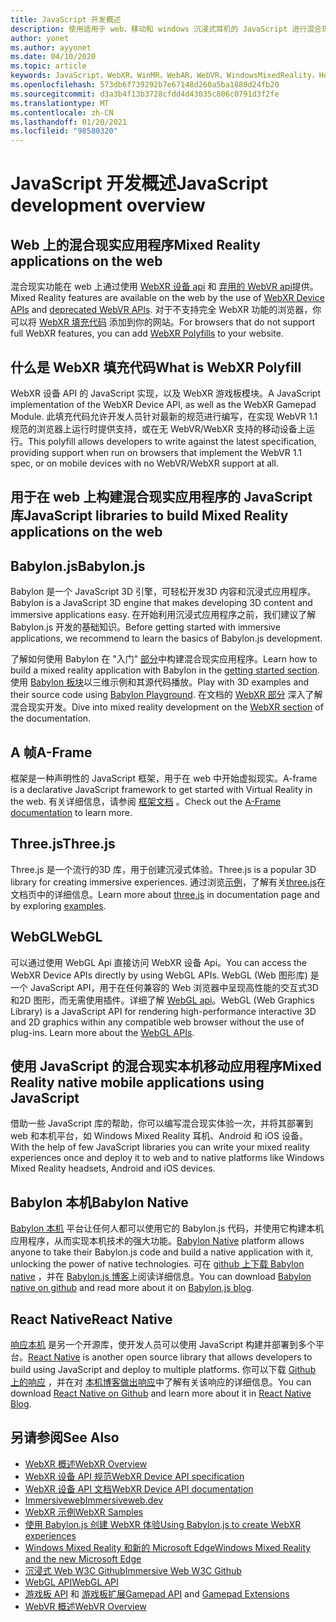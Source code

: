 ```yaml
---
title: JavaScript 开发概述
description: 使用适用于 web、移动和 windows 沉浸式耳机的 JavaScript 进行混合现实开发的概述。
author: yonet
ms.author: ayyonet
ms.date: 04/10/2020
ms.topic: article
keywords: JavaScript，WebXR，WinMR，WebAR，WebVR，WindowsMixedReality，HoloLens，windows mixed reality，web vr，web xr，web mr，web ar，360，360视频，360视频，360照片，360照片，360内容，沉浸式 web，沉浸式 web，IW，immersiveweb
ms.openlocfilehash: 573db6f739292b7e67148d260a5ba1880d24fb20
ms.sourcegitcommit: d3a3b4f13b3728cfdd4d43035c806c0791d3f2fe
ms.translationtype: MT
ms.contentlocale: zh-CN
ms.lasthandoff: 01/20/2021
ms.locfileid: "98580320"
---
```

# <a name="javascript-development-overview"></a><span data-ttu-id="acce7-104">JavaScript 开发概述</span><span class="sxs-lookup"><span data-stu-id="acce7-104">JavaScript development overview</span></span>

## <a name="mixed-reality-applications-on-the-web"></a><span data-ttu-id="acce7-105">Web 上的混合现实应用程序</span><span class="sxs-lookup"><span data-stu-id="acce7-105">Mixed Reality applications on the web</span></span>

<span data-ttu-id="acce7-106">混合现实功能在 web 上通过使用 [WebXR 设备 api](https://developer.mozilla.org/en-US/docs/Web/API/WebXR_Device_API) 和 [弃用的 WebVR api](webxr-overview.md)提供。</span><span class="sxs-lookup"><span data-stu-id="acce7-106">Mixed Reality features are available on the web by the use of [WebXR Device APIs](https://developer.mozilla.org/en-US/docs/Web/API/WebXR_Device_API) and [deprecated WebVR APIs](webxr-overview.md).</span></span> <span data-ttu-id="acce7-107">对于不支持完全 WebXR 功能的浏览器，你可以将 [WebXR 填充代码](https://github.com/immersive-web/webxr-polyfill) 添加到你的网站。</span><span class="sxs-lookup"><span data-stu-id="acce7-107">For browsers that do not support full WebXR features, you can add [WebXR Polyfills](https://github.com/immersive-web/webxr-polyfill) to your website.</span></span>

## <a name="what-is-webxr-polyfill"></a><span data-ttu-id="acce7-108">什么是 WebXR 填充代码</span><span class="sxs-lookup"><span data-stu-id="acce7-108">What is WebXR Polyfill</span></span>

<span data-ttu-id="acce7-109">WebXR 设备 API 的 JavaScript 实现，以及 WebXR 游戏板模块。</span><span class="sxs-lookup"><span data-stu-id="acce7-109">A JavaScript implementation of the WebXR Device API, as well as the WebXR Gamepad Module.</span></span> <span data-ttu-id="acce7-110">此填充代码允许开发人员针对最新的规范进行编写，在实现 WebVR 1.1 规范的浏览器上运行时提供支持，或在无 WebVR/WebXR 支持的移动设备上运行。</span><span class="sxs-lookup"><span data-stu-id="acce7-110">This polyfill allows developers to write against the latest specification, providing support when run on browsers that implement the WebVR 1.1 spec, or on mobile devices with no WebVR/WebXR support at all.</span></span>

## <a name="javascript-libraries-to-build-mixed-reality-applications-on-the-web"></a><span data-ttu-id="acce7-111">用于在 web 上构建混合现实应用程序的 JavaScript 库</span><span class="sxs-lookup"><span data-stu-id="acce7-111">JavaScript libraries to build Mixed Reality applications on the web</span></span>

## <a name="babylonjs"></a><span data-ttu-id="acce7-112">Babylon.js</span><span class="sxs-lookup"><span data-stu-id="acce7-112">Babylon.js</span></span>

<span data-ttu-id="acce7-113">Babylon 是一个 JavaScript 3D 引擎，可轻松开发3D 内容和沉浸式应用程序。</span><span class="sxs-lookup"><span data-stu-id="acce7-113">Babylon is a JavaScript 3D engine that makes developing 3D content and immersive applications easy.</span></span> <span data-ttu-id="acce7-114">在开始利用沉浸式应用程序之前，我们建议了解 Babylon.js 开发的基础知识。</span><span class="sxs-lookup"><span data-stu-id="acce7-114">Before getting started with immersive applications, we recommend to learn the basics of Babylon.js development.</span></span>

<span data-ttu-id="acce7-115">了解如何使用 Babylon 在 "入门" [部分](https://doc.babylonjs.com/)中构建混合现实应用程序。</span><span class="sxs-lookup"><span data-stu-id="acce7-115">Learn how to build a mixed reality application with Babylon in the [getting started section](https://doc.babylonjs.com/).</span></span> <span data-ttu-id="acce7-116">使用 [Babylon 板块](https://doc.babylonjs.com/examples/)以三维示例和其源代码播放。</span><span class="sxs-lookup"><span data-stu-id="acce7-116">Play with 3D examples and their source code using [Babylon Playground](https://doc.babylonjs.com/examples/).</span></span> <span data-ttu-id="acce7-117">在文档的 [WebXR 部分](https://doc.babylonjs.com/how_to/introduction_to_webxr) 深入了解混合现实开发。</span><span class="sxs-lookup"><span data-stu-id="acce7-117">Dive into mixed reality development on the [WebXR section](https://doc.babylonjs.com/how_to/introduction_to_webxr) of the documentation.</span></span> 

## <a name="a-frame"></a><span data-ttu-id="acce7-118">A 帧</span><span class="sxs-lookup"><span data-stu-id="acce7-118">A-Frame</span></span>

<span data-ttu-id="acce7-119">框架是一种声明性的 JavaScript 框架，用于在 web 中开始虚拟现实。</span><span class="sxs-lookup"><span data-stu-id="acce7-119">A-frame is a declarative JavaScript framework to get started with Virtual Reality in the web.</span></span> <span data-ttu-id="acce7-120">有关详细信息，请参阅 [框架文档](https://aframe.io/) 。</span><span class="sxs-lookup"><span data-stu-id="acce7-120">Check out the [A-Frame documentation](https://aframe.io/) to learn more.</span></span>

## <a name="threejs"></a><span data-ttu-id="acce7-121">Three.js</span><span class="sxs-lookup"><span data-stu-id="acce7-121">Three.js</span></span>

<span data-ttu-id="acce7-122">Three.js 是一个流行的3D 库，用于创建沉浸式体验。</span><span class="sxs-lookup"><span data-stu-id="acce7-122">Three.js is a popular 3D library for creating immersive experiences.</span></span> <span data-ttu-id="acce7-123">通过浏览[示例](https://threejs.org/examples/#webgl_animation_cloth)，了解有关[three.js](https://threejs.org/docs/index.html#manual/en/introduction/Creating-a-scene)在文档页中的详细信息。</span><span class="sxs-lookup"><span data-stu-id="acce7-123">Learn more about [three.js](https://threejs.org/docs/index.html#manual/en/introduction/Creating-a-scene) in documentation page and by exploring [examples](https://threejs.org/examples/#webgl_animation_cloth).</span></span>

## <a name="webgl"></a><span data-ttu-id="acce7-124">WebGL</span><span class="sxs-lookup"><span data-stu-id="acce7-124">WebGL</span></span>

<span data-ttu-id="acce7-125">可以通过使用 WebGL Api 直接访问 WebXR 设备 Api。</span><span class="sxs-lookup"><span data-stu-id="acce7-125">You can access the WebXR Device APIs directly by using WebGL APIs.</span></span> <span data-ttu-id="acce7-126">WebGL (Web 图形库) 是一个 JavaScript API，用于在任何兼容的 Web 浏览器中呈现高性能的交互式3D 和2D 图形，而无需使用插件。详细了解 [WebGL api](https://developer.mozilla.org/en-US/docs/Web/API/WebGL_API)。</span><span class="sxs-lookup"><span data-stu-id="acce7-126">WebGL (Web Graphics Library) is a JavaScript API for rendering high-performance interactive 3D and 2D graphics within any compatible web browser without the use of plug-ins. Learn more about the [WebGL APIs](https://developer.mozilla.org/en-US/docs/Web/API/WebGL_API).</span></span>

## <a name="mixed-reality-native-mobile-applications-using-javascript"></a><span data-ttu-id="acce7-127">使用 JavaScript 的混合现实本机移动应用程序</span><span class="sxs-lookup"><span data-stu-id="acce7-127">Mixed Reality native mobile applications using JavaScript</span></span>

<span data-ttu-id="acce7-128">借助一些 JavaScript 库的帮助，你可以编写混合现实体验一次，并将其部署到 web 和本机平台，如 Windows Mixed Reality 耳机、Android 和 iOS 设备。</span><span class="sxs-lookup"><span data-stu-id="acce7-128">With the help of few JavaScript libraries you can write your mixed reality experiences once and deploy it to web and to native platforms like Windows Mixed Reality headsets, Android and iOS devices.</span></span>

## <a name="babylon-native"></a><span data-ttu-id="acce7-129">Babylon 本机</span><span class="sxs-lookup"><span data-stu-id="acce7-129">Babylon Native</span></span>

<span data-ttu-id="acce7-130">[Babylon 本机](https://www.babylonjs.com/native/) 平台让任何人都可以使用它的 Babylon.js 代码，并使用它构建本机应用程序，从而实现本机技术的强大功能。</span><span class="sxs-lookup"><span data-stu-id="acce7-130">[Babylon Native](https://www.babylonjs.com/native/) platform allows anyone to take their Babylon.js code and build a native application with it, unlocking the power of native technologies.</span></span> <span data-ttu-id="acce7-131">可在 [github 上下载 Babylon native](https://github.com/BabylonJS/BabylonNative) ，并在 [Babylon.js 博客](https://medium.com/@babylonjs/babylon-native-821f1694fffc)上阅读详细信息。</span><span class="sxs-lookup"><span data-stu-id="acce7-131">You can download [Babylon native on github](https://github.com/BabylonJS/BabylonNative) and read more about it on [Babylon.js blog](https://medium.com/@babylonjs/babylon-native-821f1694fffc).</span></span>

## <a name="react-native"></a><span data-ttu-id="acce7-132">React Native</span><span class="sxs-lookup"><span data-stu-id="acce7-132">React Native</span></span>

<span data-ttu-id="acce7-133">[响应本机](https://reactnative.dev/) 是另一个开源库，使开发人员可以使用 JavaScript 构建并部署到多个平台。</span><span class="sxs-lookup"><span data-stu-id="acce7-133">[React Native](https://reactnative.dev/) is another open source library that allows developers to build using JavaScript and deploy to multiple platforms.</span></span> <span data-ttu-id="acce7-134">你可以下载 [Github 上的响应](https://github.com/facebook/react-native) ，并在对 [本机博客做出响应](https://reactnative.dev/blog/)中了解有关该响应的详细信息。</span><span class="sxs-lookup"><span data-stu-id="acce7-134">You can download [React Native on Github](https://github.com/facebook/react-native) and learn more about it in [React Native Blog](https://reactnative.dev/blog/).</span></span>

## <a name="see-also"></a><span data-ttu-id="acce7-135">另请参阅</span><span class="sxs-lookup"><span data-stu-id="acce7-135">See Also</span></span>

* [<span data-ttu-id="acce7-136">WebXR 概述</span><span class="sxs-lookup"><span data-stu-id="acce7-136">WebXR Overview</span></span>](webxr-overview.md)
* [<span data-ttu-id="acce7-137">WebXR 设备 API 规范</span><span class="sxs-lookup"><span data-stu-id="acce7-137">WebXR Device API specification</span></span>](https://immersive-web.github.io/webxr/)
* [<span data-ttu-id="acce7-138">WebXR 设备 API 文档</span><span class="sxs-lookup"><span data-stu-id="acce7-138">WebXR Device API documentation</span></span>](https://developer.mozilla.org/en-US/docs/Web/API/WebXR_Device_API)
* [<span data-ttu-id="acce7-139">Immersiveweb</span><span class="sxs-lookup"><span data-stu-id="acce7-139">Immersiveweb.dev</span></span>](https://immersiveweb.dev/)
* [<span data-ttu-id="acce7-140">WebXR 示例</span><span class="sxs-lookup"><span data-stu-id="acce7-140">WebXR Samples</span></span>](https://immersive-web.github.io/webxr-samples/)
* [<span data-ttu-id="acce7-141">使用 Babylon.js 创建 WebXR 体验</span><span class="sxs-lookup"><span data-stu-id="acce7-141">Using Babylon.js to create WebXR experiences</span></span>](https://doc.babylonjs.com/how_to/introduction_to_webxr)
* [<span data-ttu-id="acce7-142">Windows Mixed Reality 和新的 Microsoft Edge</span><span class="sxs-lookup"><span data-stu-id="acce7-142">Windows Mixed Reality and the new Microsoft Edge</span></span>](/windows/mixed-reality/new-microsoft-edge#introducing-the-new-microsoft-edge)
* [<span data-ttu-id="acce7-143">沉浸式 Web W3C Github</span><span class="sxs-lookup"><span data-stu-id="acce7-143">Immersive Web W3C Github</span></span>](https://github.com/immersive-web)
* <span data-ttu-id="acce7-144">[WebGL API](/previous-versions/windows/internet-explorer/ie-developer/dev-guides/bg182648(v=vs.85))</span><span class="sxs-lookup"><span data-stu-id="acce7-144">[WebGL API](/previous-versions/windows/internet-explorer/ie-developer/dev-guides/bg182648(v=vs.85))</span></span>
* <span data-ttu-id="acce7-145">[游戏板 API](https://msdn.microsoft.com/library/dn743630(v=vs.85).aspx) 和 [游戏板扩展](https://w3c.github.io/gamepad/extensions.html)</span><span class="sxs-lookup"><span data-stu-id="acce7-145">[Gamepad API](https://msdn.microsoft.com/library/dn743630(v=vs.85).aspx) and [Gamepad Extensions](https://w3c.github.io/gamepad/extensions.html)</span></span>
* [<span data-ttu-id="acce7-146">WebVR 概述</span><span class="sxs-lookup"><span data-stu-id="acce7-146">WebVR Overview</span></span>](webvr-overview.md)